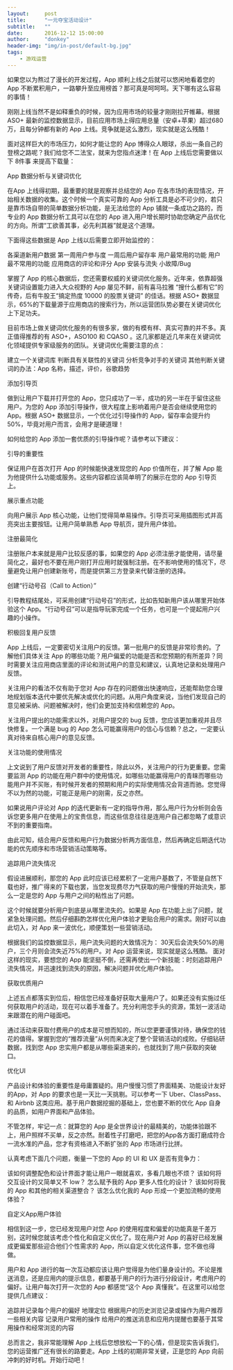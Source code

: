 ```yaml
---
layout:     post
title:      "一元夺宝活动设计"
subtitle:   ""
date:       2016-12-12 15:00:00
author:     "donkey"
header-img: "img/in-post/default-bg.jpg"
tags:
    - 游戏运营
---
```


如果您以为熬过了漫长的开发过程，App 顺利上线之后就可以悠闲地看着您的 App 不断累积用户，一路攀升至应用榜首？那可真是呵呵呵。天下哪有这么容易的事情！

刚刚上线当然不是如释重负的时候，因为应用市场的较量才刚刚拉开帷幕。根据 ASO+ 最新的监控数据显示，目前应用市场上得应用总量（安卓+苹果）超过680万，且每分钟都有新的 App 上线。竞争就是这么激烈，现实就是这么残酷！

面对这样巨大的市场压力，如何才能让您的 App 博得众人眼球，杀出一条自己的登榜之路呢？我们给您不二法宝，就来为您指点迷津！在 App 上线后您需要做以下 8件事 来提高下载量：


App 数据分析与关键词优化

在App 上线得初期，最重要的就是观察并总结您的 App 在各市场的表现情况，开始相关数据的收集。这个时候一个真实可靠的 App 分析工具是必不可少的，若只是靠市场自带的简单数据分析功能，是无法给您的 App 铺就一条成功之路的，而专业的 App 数据分析工具可以在您的 App 进入用户增长期时协助您确定产品优化的方向。所谓“工欲善其事，必先利其器”就是这个道理。

下面得这些数据是 App 上线以后需要立即开始监控的：

各渠道新用户数据
第一周用户参与度
一周后用户留存率
用户最常用的功能
用户最不常用的功能
应用商店的评论和评分
App 安装与流失
小故障/Bug


掌握了 App 的核心数据后，您还需要权威的关键词优化服务。近年来，依靠超强关键词设置能力进入大众视野的 App 屡见不鲜，前有喜马拉雅 “搜什么都有它”的传奇，后有牛股王“搞定热度 10000 的股票关键词” 的佳话。根据 ASO+ 数据显示，65%的下载量源于应用商店的搜索行为，所以运营团队势必要在关键词优化上下足功夫。

目前市场上做关键词优化服务的有很多家，做的有模有样、真实可靠的并不多。真正值得推荐的有 ASO+，ASO100 和 CQASO 。这几家都是近几年来在关键词优化领域提供专家级服务的团队。关键词优化需要注意的点：

建立一个关键词库
判断具有关联性的关键词
分析竞争对手的关键词
其他判断关键词的办法：App 名称，描述，评价，谷歌趋势


添加引导页

做到让用户下载并打开您的 App，您只成功了一半，成功的另一半在于留住这些用户。为您的 App 添加引导操作，很大程度上影响着用户是否会继续使用您的 App。根据 ASO+ 数据显示，一个优化过引导操作的 App，留存率会提升约50%，毕竟对用户而言，会用才是硬道理！

如何给您的 App 添加一套优质的引导操作呢？请参考以下建议：

引导的重要性

保证用户在首次打开 App 的时候能快速发现您的 App 价值所在，并了解 App 能为他提供什么功能或服务。这些内容都应该简单明了的展示在您的 App 引导页上。

展示重点功能

向用户展示 App 核心功能，让他们觉得简单易操作。引导页可采用插图形式并高亮突出主要按钮。让用户简单熟悉 App 导航页，提升用户体验。

注册最简化

注册账户本来就是用户比较反感的事，如果您的 App 必须注册才能使用，请尽量简化之，最好也不要在用户刚打开应用时就强制注册。在不影响使用的情况下，尽量避免让用户创建新账号，而是提供第三方登录来代替注册的选择。

创建“行动号召（Call to Action）”

引导教程结尾处，可采用创建“行动号召”的形式，比如告知新用户该从哪里开始体验这个 App。“行动号召”可以是指导玩家完成一个任务，也可是一个提起用户兴趣的小操作。

积极回复用户反馈

App 上线后，一定要密切关注用户的反馈。第一批用户的反馈是非常珍贵的。了解他们具体关注 App 的哪些功能？用户偏爱的功能是否和您预期的有所差异？同时需要关注应用商店里面的评论和测试用户的意见和建议，认真地记录和处理用户反馈。

关注用户的看法不仅有助于您对 App 存在的问题做出快速响应，还能帮助您合理地规划版本迭代中要优先解决或优化的问题。从用户角度来说，当他们发现自己的意见被采纳、问题被解决时，他们会更加支持和信赖您的 App。

关注用户提出的功能需求以外，对用户提交的 bug 反馈，您应该更加重视并且尽快修复。一个满是 bug 的 App 怎么可能赢得用户的信心与信赖？总之，一定要认真对待来自核心用户的意见反馈。

关注功能的使用情况

上文说到了用户反馈对开发者的重要性，除此以外，关注用户的行为更重要。您需要监测 App 的功能在用户群中的使用情况，如哪些功能赢得用户的青睐而哪些功能用户并不买账，有时候开发者的预期和用户的实际使用情况会背道而驰。您觉得不以为然的功能，可能正是用户的刚需，反之亦然。

如果说用户评论对 App 的迭代更新有一定的指导作用，那么用户行为分析则会告诉您更多用户在使用上的宝贵信息，而这些信息往往是连用户自己都忽略了或意识不到的重要指南。

由此可知，结合用户反馈和用户行为数据分析两方面信息，然后再确定后期迭代功能的优先顺序和市场营销活动策略等。

追踪用户流失情况

假设进展顺利，那您的 App 此时应该已经累积了一定用户基数了，不管是自然下载也好，推广得来的下载也罢，当您发现费尽力气获取的用户慢慢的开始流失，那么一定是您的 App 与用户之间的粘性出了问题。

这个时候就要分析用户到底是从哪里流失的。如果是 App 在功能上出了问题，就紧急处理问题。然后仔细斟酌怎样优化用户体验才更贴合用户的需求。刚好可以由此切入，对 App 来一波优化，顺便策划一些营销活动。

根据我们的监控数据显示，用户流失问题的大致情况为： 30天后会流失50%的用户，三个月则会流失近75%的用户。对 App 运营来说，现实就是这么残酷。
面对这样的现实，要想您的 App 能坚挺不倒，还需再使出一个新技能：时刻追踪用户流失情况，并迅速找到流失的原因，解决问题并优化用户体验。

获取优质用户

上述五点都落实到位后，相信您已经准备好获取大量用户了。如果还没有实施过任何获取用户的活动，现在可以着手准备了。充分利用您手头的资源，策划一波活动来跟潜在的用户碰面吧。

通过活动来获取付费用户的成本是可想而知的，所以您更要谨慎对待，确保您的钱花的值得。掌握到您的“推荐流量”从何而来决定了整个营销活动的成败。仔细钻研数据，找到您 App 忠实用户都是从哪些渠道来的，也就找到了用户获取的突破口。


优化UI

产品设计和体验的重要性是毋庸置疑的。用户慢慢习惯了界面精美、功能设计友好的App，对 App 的要求也是一天比一天挑剔。可以参考一下 Uber、ClassPass、和 Airbnb 这类应用。基于用户数据挖掘的基础上，您也要不断的优化 App 自身的品质，如用户界面和产品体验。

不管怎样，牢记一点：就算您的 App 是全世界设计的最精美的，功能体验跟不上，用户照样不买单，反之亦然。耐着性子打磨吧，把您的App各方面打磨成符合一流水准的产品，您才有资格进入不断扩张的 App 市场进行比拼。

认真考虑下面几个问题，衡量一下您的 App 的 UI 和 UX 是否有竞争力：

该如何调整配色和设计界面才能让用户一眼就喜欢，多看几眼也不烦？
该如何将交互设计的又简单又不 low？
怎么赋予我的 App 更多人性化的设计？
该如何将我的 App 和其他的相关渠道整合？
该怎么优化我的 App 形成一个更加流畅的使用体验？


自定义App用户体验

相信到这一步，您已经发现用户对您 App 的使用程度和偏爱的功能真是千差万别，这时候您就该考虑个性化和自定义优化了。现在用户对 App 的喜好已经发展成更偏爱那些迎合他们个性需求的 App，所以自定义优化这件事，您不做也得做。

用户和 App 进行的每一次互动都应该让用户觉得是为他们量身设计的。不论是推送消息，还是应用内的提示信息，都要基于用户的行为进行分段设计，考虑用户的偏好。让用户每次打开一次您的 App 都感觉“这个 App 真懂我”。在这里可以给您提供几点建议：

追踪并记录每个用户的偏好
地理定位
根据用户的历史浏览记录或操作为用户推荐一些相关内容
记录用户常用的操作
给用户的推送消息和应用内提醒也要基于其常用操作和经常浏览的内容


总而言之，我非常能理解 App 上线后您想放松一下的心情，但是现实告诉我们，您的运营推广还有很长的路要走。App 上线的初期非常关键，正是您的 App 向前冲刺的好时机。开始行动吧！